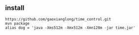 ## install
```shell
https://github.com/gaoxianglong/time_control.git
mvn package
alias dog = 'java -Xms512m -Xmx512m -Xmn128m -jar time.jar'
```